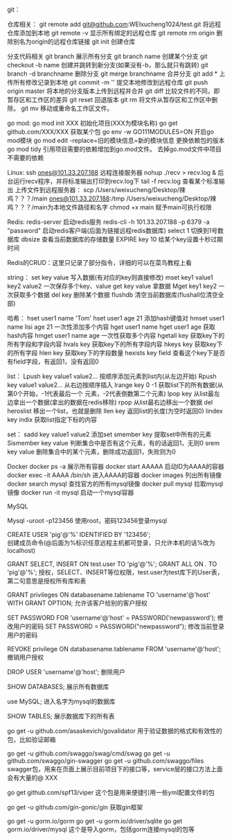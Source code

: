 git：

仓库相关：
git remote add git@github.com:WEIxucheng1024/test.git                   将远程仓库添加到本地
git remote -v                                                           显示所有绑定的远程仓库
git remote rm origin                                                    删除别名为origin的远程仓库链接
git init                                                                创建仓库

分支代码相关
git branch                                                              展示所有分支
git branch name                                                         创建某个分支
git checkout -b name                                                    创建并跳转到新分支(如果没有-b，那么就只有跳转)
git branch -d branchname                                                删除分支
git merge branchname                                                    合并分支
git add *                                                               上传所有修改记录到本地
git commit -m ''                                                        提交本地修改到远程仓库
git push origin master                                                  将本地的分支版本上传到远程并合并
git diff                                                                比较文件的不同，即暂存区和工作区的差异
git reset                                                               回退版本
git rm                                                                  将文件从暂存区和工作区中删除。
git mv                                                                  移动或重命名工作区文件。

go mod:
go mod init XXX                             	初始化项目(XXX为模块名称)
go get github.com/XXX/XXX                   	获取某个包
go env -w GO111MODULES=ON                   	开启go mod模块
go mod edit -replace=旧的模块信息=新的模块信息  	更换依赖包的版本
go mod tidy				  	引用项目需要的依赖增加到go.mod文件。
去掉go.mod文件中项目不需要的依赖



Linux:
ssh ones@101.33.207.188					远程连接服务器
nohup ./recv > recv.log &					后台运行recv程序，并将标准输出打印到recv.log下
tail -f recv.log						查看某个标准输出
上传文件到远程服务器：
scp /Users/weixucheng/Desktop/辣鸡？？？/main ones@101.33.207.188:/tmp
/Users/weixucheng/Desktop/辣鸡？？？/main为本地文件路径和名字
chmod +x main						赋予main可执行权限


Redis:
redis-server						启动redis服务
redis-cli -h 101.33.207.188 -p 6379 -a "password"		启动redis客户端(后面为链接远程redis数据库)
select 1							切换到1号数据库
dbsize							    查看当前数据库的存储数量
EXPIRE key 10						给某个key设置十秒过期时间

Redis的CRUD：这里只记录了部分指令，详细的可以在菜鸟教程上看

string：
set key value						写入数据(有对应的key则直接修改)
mset key1 value1 key2 value2				一次保存多个key、value
get key value						拿数据
Mget key1 key2						一次获取多个数据
del key							删除某个数据
flushdb							清空当前数据库(flushall位清空全部)

哈希：
hset user1 name 'Tom'
hset user1 age 21					添加hash键值对
hmset user1 name lisi age 21				一次性添加多个内容
hget user1 name
hget user1 age						获取hash内容
hmget user1 name age					一次性获取多个内容
hgetall key						获取key下的所有字段和字段内容
hvals key 						获取key下的所有字段内容
hkeys key						获取key下的所有字段
hlen key							获取key下的字段数量
hexists key field					查看这个key下是否有field字段，有返回1，没有返回0

list：
Lpush key value1 value2...				按顺序添加元素到list内(从左边开始)
Rpush key value1 value2...				从右边按顺序插入
lrange key 0 -1						获取list下的所有数据(从第0个开始，-1代表最后一个
元素，-2代表倒数第二个元素)
lpop key							从list最左边拿出一个数据(拿出的数据在redis移除)
rpop							从list最右边移出一个数据
del heroslist						移出一个list，也就是删除
llen key							返回list的长度(为空时返回0)
lindex key indix						获取list指定下标的内容

set：
sadd key value1 value2					添加set
smember key						提取set中所有的元素
Sismember key value					判断集合中是否有这个元素，有的话返回1，无则0
srem key value						删除集合中的某个元素，删除成功返回1，失败则为0


Docker
docker ps -a						        展示所有容器
docker start AAAAA					        启动ID为AAAA的容器
docker exec -it AAAA /bin/sh				进入AAAA的容器
docker images                               列出所有镜像
docker search mysql                         查找官方的所有mysql镜像
docker pull mysql                           拉取mysql镜像
docker run -it mysql                        启动一个mysql容器




MySQL

Mysql -uroot -p123456
使用root，密码123456登录mysql

CREATE USER 'pig'@'%' IDENTIFIED BY '123456';		
创建成员命令(@后面为%标识任意远程主机都可登录，只允许本机的话%改为localhost)

GRANT SELECT, INSERT ON test.user TO 'pig'@'%';
GRANT ALL ON *.* TO 'pig'@'%';
授权，SELECT、INSERT等位权限，test.user为test库下的User表，第二句意思是授权所有库和表

GRANT privileges ON databasename.tablename TO 'username'@'host' WITH GRANT OPTION;
允许该客户给别的客户授权

SET PASSWORD FOR 'username'@'host' = PASSWORD('newpassword');
修改用户的密码
SET PASSWORD = PASSWORD("newpassword");
修改当前登录用户的密码

REVOKE privilege ON databasename.tablename FROM 'username'@'host';
撤销用户授权

DROP USER 'username'@'host';
删除用户

SHOW DATABASES;
展示所有数据库

use MySQL;
进入名字为mysql的数据库

SHOW TABLES;
展示数据库下的所有表




go get -u github.com/asaskevich/govalidator
用于验证数据的格式和有效性的包，比如验证邮箱

go get -u github.com/swaggo/swag/cmd/swag
go get -u github.com/swaggo/gin-swagger
go get -u github.com/swaggo/files
swagger包，用来在页面上展示目前项目下的接口等，service层的接口方法上面会有大量的@ XXX

go get github.com/spf13/viper
这个包是用来便捷引用一些yml配置文件的包

go get -u github.com/gin-gonic/gin
获取gin框架

go get -u gorm.io/gorm
go get -u gorm.io/driver/sqlite
go get gorm.io/driver/mysql
这个是导入gorm，包括gorm连接mysql的包等
















